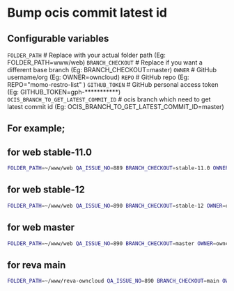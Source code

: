 # Bump ocis commit latest id
## Configurable variables

`FOLDER_PATH`  # Replace with your actual folder path (Eg: FOLDER_PATH=www/web)
`BRANCH_CHECKOUT` # Replace if you want a different base branch (Eg: BRANCH_CHECKOUT=master)
`OWNER` # GitHub username/org (Eg: OWNER=owncloud)
`REPO` # GitHub repo (Eg: REPO="momo-restro-list" )
`GITHUB_TOKEN` # GitHub personal access token (Eg: GITHUB_TOKEN=gph-***********)
`OCIS_BRANCH_TO_GET_LATEST_COMMIT_ID` # ocis branch which need to get latest commit id (Eg: OCIS_BRANCH_TO_GET_LATEST_COMMIT_ID=master)

## For example;

## for web stable-11.0

```bash
FOLDER_PATH=~/www/web QA_ISSUE_NO=889 BRANCH_CHECKOUT=stable-11.0 OWNER=owncloud REPO=web OCIS_BRANCH_TO_GET_LATEST_COMMIT_ID=stable-7.1 ./bump_ocis_latest_commit_id.sh
```

## for web stable-12
```bash
FOLDER_PATH=~/www/web QA_ISSUE_NO=890 BRANCH_CHECKOUT=stable-12 OWNER=owncloud REPO=web OCIS_BRANCH_TO_GET_LATEST_COMMIT_ID=stable-7.2 bash ./bump_ocis_latest_commit_id.sh
```

## for web master
```bash
FOLDER_PATH=~/www/web QA_ISSUE_NO=890 BRANCH_CHECKOUT=master OWNER=owncloud REPO=web OCIS_BRANCH_TO_GET_LATEST_COMMIT_ID=master bash ./bump_ocis_latest_commit_id.sh
```

## for reva main
```bash
FOLDER_PATH=~/www/reva-owncloud QA_ISSUE_NO=890 BRANCH_CHECKOUT=main OWNER=owncloud REPO=reva OCIS_BRANCH_TO_GET_LATEST_COMMIT_ID=master bash ./bump_ocis_latest_commit_id.sh
```
